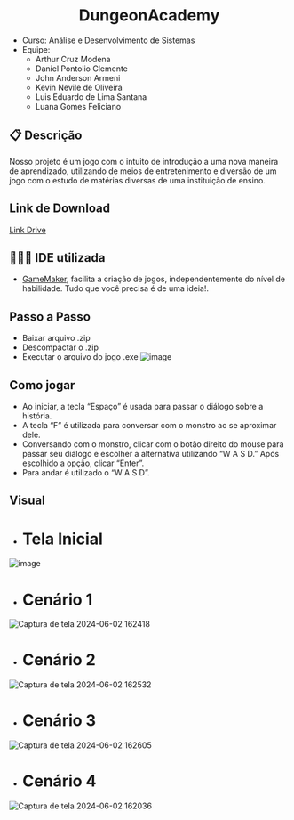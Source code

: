 # <h1 align="center"> DungeonAcademy </h1>
* Curso: Análise e Desenvolvimento de Sistemas
* Equipe:
  * Arthur Cruz Modena
  * Daniel Pontolio Clemente
  * John Anderson Armeni
  * Kevin Nevile de Oliveira
  * Luis Eduardo de Lima Santana
  * Luana Gomes Feliciano
    
    
## 📋 Descrição
Nosso projeto é um jogo com o intuito de introdução a uma nova maneira de aprendizado, utilizando de meios de entretenimento e diversão de um jogo com o estudo de matérias diversas de uma instituição de ensino.

## Link de Download
[Link Drive](https://drive.google.com/file/d/1HU7V3UVFw_F10DL2uNGHiL6PuByKU3uB/view?usp=drive_link)

## 👩🏽‍💻 IDE utilizada
* [GameMaker](https://gamemaker.io/), facilita a criação de jogos, independentemente do nível de habilidade. Tudo que você precisa é de uma ideia!.
  
## Passo a Passo
* Baixar arquivo .zip
* Descompactar o .zip
* Executar o arquivo do jogo .exe
  ![image](https://github.com/LuanaFeliciano/DungeonAcademy/assets/112132561/29b2a95a-206c-47b7-b8c7-2ff56a7d4eab)

## Como jogar
* Ao iniciar, a tecla “Espaço” é usada para passar o diálogo sobre a história.
* A tecla “F” é utilizada para conversar com o monstro ao se aproximar dele.
* Conversando com o monstro, clicar com o botão direito do mouse para passar seu diálogo e escolher a alternativa utilizando “W A S D.” Após escolhido a opção, clicar “Enter”.
* Para andar é utilizado o “W A S D”.

## Visual
* <h1>Tela Inicial</h1>
![image](https://github.com/LuanaFeliciano/DungeonAcademy/assets/112132561/e845e757-c952-4804-aa99-2c2848867c00)

* <h1>Cenário 1</h1>
![Captura de tela 2024-06-02 162418](https://github.com/LuanaFeliciano/DungeonAcademy/assets/98564118/4a4385a9-fc7d-4616-a444-f2990ca4f45d)

* <h1>Cenário 2</h1>
![Captura de tela 2024-06-02 162532](https://github.com/LuanaFeliciano/DungeonAcademy/assets/98564118/3dc0dc52-1671-4209-be89-6a6095ede1c9)

* <h1>Cenário 3</h1>
![Captura de tela 2024-06-02 162605](https://github.com/LuanaFeliciano/DungeonAcademy/assets/98564118/6a31b3c3-766b-4d58-8abf-1e2465c96413)

* <h1>Cenário 4</h1>
![Captura de tela 2024-06-02 162036](https://github.com/LuanaFeliciano/DungeonAcademy/assets/98564118/9f9b1f3d-2958-4e88-8a90-ee5673dd2d52)


  

 

